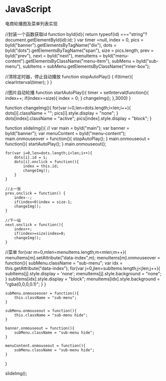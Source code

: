 # JavaScript
电商轮播图及菜单列表实现


//封装一个函数获取id
function byId(id){
	return typeof(id) ==="string"?document.getElementById(id):id;
}
var timer =null,
	index = 0,
	pics = byId("banner").getElementsByTagName("div"),
	dots = byId("dots").getElementsByTagName("span"),
	size = pics.length,
	prev = byId("prev"),
	next = byId("next"),
	menuItems = byId("menu-content").getElementsByClassName("menu-item"),
    	subMenu = byId("sub-menu"),
    	subItems = subMenu.getElementsByClassName("inner-box");

//清除定时器，停止自动播放
function stopAutoPlay() {
	if(timer){
		clearInterval(timer);
	}
}

//图片自动轮播
function startAutoPlay(){
	timer = setInterval(function(){
		index++;
		if(index>=size){
			index = 0;
		}
		changeImg();
	},3000)
}

function changeImg(){
	for(var i=0,len=dots.length;i<len;i++){
		dots[i].className = "";
		pics[i].style.display = "none";
	}
	dots[index].className = "active";
	pics[index].style.display = "block";
}

function slideImg(){
	// var main = byId("main");
	var banner = byId("banner");
    var menuContent = byId("menu-content");
	main.onmouseover = function(){
		stopAutoPlay();
	}
	main.onmouseout = function(){
		startAutoPlay();
	}
	main.onmouseout();

	for(var i=0,len=dots.length;i<len;i++){
		dots[i].id = i;
		dots[i].onclick = function(){
			index = this.id;
			changeImg();
		}
	}

	//上一张
	prev.onclick = function() {
		index--;
		if(index<0)index = size-1;
		changeImg();
	}

	//下一站
	next.onclick = function(){
		index++;
		if(index>=size)index=0;
		changeImg();
	}

//菜单
for(var m=0,mlen=menuItems.length;m<mlen;m++){
        menuItems[m].setAttribute("data-index",m);
        menuItems[m].onmouseover = function(){
            subMenu.className = "sub-menu";
            var idx = this.getAttribute("data-index");
            for(var j=0,jlen=subItems.length;j<jlen;j++){
               subItems[j].style.display = 'none';
               menuItems[j].style.background = "none";
            }
            subItems[idx].style.display = "block";
            menuItems[idx].style.background = "rgba(0,0,0,0.1)";
        }
    }

    subMenu.onmouseover = function(){
        this.className = "sub-menu";
    }

    subMenu.onmouseout = function(){
        this.className = "sub-menu hide";
    }

    banner.onmouseout = function(){
        subMenu.className = "sub-menu hide";
    }

    menuContent.onmouseout = function(){
        subMenu.className = "sub-menu hide";
    }
}

slideImg();
